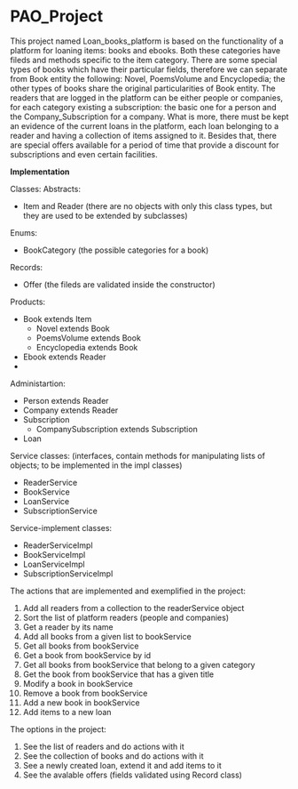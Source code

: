 # PAO_Project

  This project named Loan_books_platform is based on the functionality of a platform for loaning items: books and ebooks. Both these categories have fileds and methods specific to the item category. There are some special types of books which have their particular fields, therefore we can separate from Book entity the following: Novel, PoemsVolume and Encyclopedia; the other types of books share the original particularities of Book entity.
  The readers that are logged in the platform can be either people or companies, for each category existing a subscription: the basic one for a person and the Company_Subscription for a company. What is more, there must be kept an evidence of the current loans in the platform, each loan belonging to a reader and having a collection of items assigned to it. Besides that, there are special offers available for a period of time that provide a discount for subscriptions and even certain facilities.
  
 **Implementation**

 Classes:
  Abstracts:
  - Item and Reader (there are no objects with only this class types, but they are used to be extended by subclasses)

  Enums:
  - BookCategory (the possible categories for a book)

  Records:
  - Offer (the fileds are validated inside the constructor)
  
  Products:
  - Book extends Item
      - Novel extends Book
      - PoemsVolume extends Book
      - Encyclopedia extends Book
   - Ebook extends Reader
   -
  Administartion:
  - Person extends Reader
  - Company extends Reader
  - Subscription
      - CompanySubscription extends Subscription
  - Loan

Service classes: (interfaces, contain methods for manipulating lists of objects; to be implemented in the impl classes)
  - ReaderService
  - BookService
  - LoanService
  - SubscriptionService

Service-implement classes:
  - ReaderServiceImpl
  - BookServiceImpl
  - LoanServiceImpl
  - SubscriptionServiceImpl



The actions that are implemented and exemplified in the project:
1. Add all readers from a collection to the readerService object
2. Sort the list of platform readers (people and companies) 
3. Get a reader by its name
4. Add all books from a given list to bookService
5. Get all books from bookService
6. Get a book from bookService by id
7. Get all books from bookService that belong to a given category
8. Get the book from bookService that has a given title
9. Modify a book in bookService
10. Remove a book from bookService
11. Add a new book in bookService
12. Add items to a new loan


The options in the project:
1. See the list of readers and do actions with it
2. See the collection of books and do actions with it
3. See a newly created loan, extend it and add items to it
4. See the avalable offers (fields validated using Record class)

